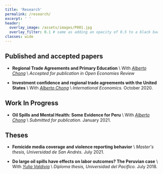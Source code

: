 ```yaml
---
title: 'Research'
permalink: /research/
excerpt: ' '
header:
  overlay_image: /assets/images/P001.jpg
  overlay_filter: 0.1 # same as adding an opacity of 0.5 to a black background
classes: wide
---
```


## Published and accepted papers

* **Regional Trade Agreements and Primary Education** \\
  With _[Alberto Chong](https://aysps.gsu.edu/profile/alberto-chong/)_ \\
  _Accepted for publication in Open Economies Review_

* **Investment confidence and regional trade agreements with the United States** \\
  With _[Alberto Chong](https://aysps.gsu.edu/profile/alberto-chong/)_ \\
  _International Economics._
  October 2020. <a href="https://www.sciencedirect.com/science/article/abs/pii/S211070172030086X"><i class="fas fa-fw fa-link zoom" style="font-size:20px;color:#0099cc" aria-hidden="true"></i></a>
  
## Work In Progress

* **Oil Spills and Mental Health: Some Evidence for Peru** \\
  With _[Alberto Chong](https://aysps.gsu.edu/profile/alberto-chong/)_ \\
  _Submitted for publication._
  January 2021.
  
## Theses

* **Femicide media coverage and violence reporting behavior** \\
  _Master's thesis, Universidad de San Andrés._
  July 2021. <a href="https://repositorio.udesa.edu.ar/jspui/bitstream/10908/18510/1/%5bP%5d%5bW%5d%20T.M.%20Eco.%20Srebot%20Roeder%2c%20Carla%20Mar%c3%ada.pdf"><i class="fas fa-fw fa-file-pdf zoom" style="font-size:24px;color:#0099cc" aria-hidden="true"></i></a>

* **Do large oil spills have effects on labor outcomes? The Peruvian case** \\
  With _[Yulia Valdivia](https://pe.linkedin.com/in/yulia-valdivia-rivera-30596)_ \\
  _Diploma thesis, Universidad del Pacífico._
  July 2018. <a href="https://repositorio.up.edu.pe/bitstream/handle/11354/3006/DI17.pdf?sequence=1&isAllowed=y"><i class="fas fa-fw fa-file-pdf zoom" style="font-size:24px;color:#0099cc" aria-hidden="true"></i></a>
